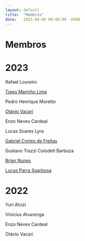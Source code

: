 ```yaml
---
layout: default
title:  "Membros"
date:   2023-04-08 00:00:00 -0300
---
```


# Membros

# 2023

Rafael Loureiro

[Tiago Marinho Lima](tiagomarinho.html)

Pedro Henrique Moretto

[Otávio Vacari](otavio)

Enzo Neves Cardeal

Lucas Soares Lyra

[Gabriel Cortes de Freitas](gabrielfreitas.html)

Gustavo Trazzi Colodeti Barboza

[Brian Nunes](brianunes.html)

[Lucas Parra Sgarbosa](lucasparra)

# 2022

Yuri Alvizi

Vinicius Alvarenga

Enzo Neves Cardeal

Otávio Vacari
